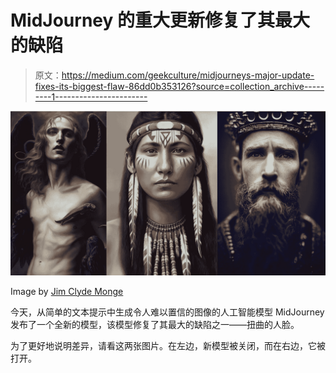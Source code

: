 # MidJourney 的重大更新修复了其最大的缺陷

> 原文：<https://medium.com/geekculture/midjourneys-major-update-fixes-its-biggest-flaw-86dd0b353126?source=collection_archive---------1----------------------->

![](img/81fa7bbad45eb2726dcfc5c171cd7e39.png)

Image by [Jim Clyde Monge](https://medium.com/u/819323b399ac?source=post_page-----86dd0b353126--------------------------------)

今天，从简单的文本提示中生成令人难以置信的图像的人工智能模型 MidJourney 发布了一个全新的模型，该模型修复了其最大的缺陷之一——扭曲的人脸。

为了更好地说明差异，请看这两张图片。在左边，新模型被关闭，而在右边，它被打开。
